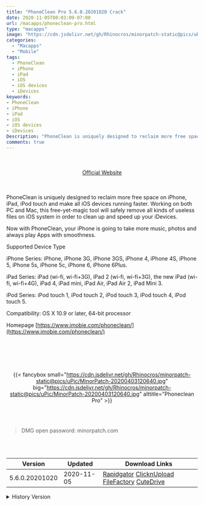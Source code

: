 ```yaml
---
title: "PhoneClean Pro 5.6.0.20201020 Crack"
date: 2020-11-05T00:03:09-07:00
url: /macapps/phoneclean-pro.html
type: "macapps"
image: "https://cdn.jsdelivr.net/gh/Rhinocros/minorpatch-static@pics/uPic/gZDhQs.png"
categories:
  - "Macapps"
  - "Mobile"
tags:
  - PhoneClean
  - iPhone
  - iPad
  - iOS
  - iOS devices
  - iDevices
keywords:
- PhoneClean
- iPhone
- iPad
- iOS
- iOS devices
- iDevices
Description: "PhoneClean is uniquely designed to reclaim more free space on iPhone, iPad, iPod touch and make all iOS devices running faster"
comments: true
---
```


<br/>
<br/>
<center>
<a href="https://www.imobie.com/phoneclean/" target="blank"><div class="border border-blue-500 rounded-lg transition duration-500 
    ease-in-out w-48 text-lg text-blue-500 text-center px-2 hover:bg-blue-500 hover:text-white">
  Official Website 
</div></a>
</center>
<br/>
<br/>

PhoneClean is uniquely designed to reclaim more free space on iPhone, iPad, iPod touch and make all iOS devices running faster. Working on both PC and Mac, this free-yet-magic tool will safely remove all kinds of useless files on iOS system in order to clean up and speed up your iDevices.

Now with PhoneClean, your iPhone is going to take more music, photos and always play Apps with smoothness.

Supported Device Type

iPhone Series: iPhone, iPhone 3G, iPhone 3GS, iPhone 4, iPhone 4S, iPhone 5, iPhone 5s, iPhone 5c, iPhone 6, iPhone 6Plus.

iPad Series: iPad (wi-fi, wi-fi+3G), iPad 2 (wi-fi, wi-fi+3G), the new iPad (wi-fi, wi-fi+4G), iPad 4, iPad mini, iPad Air, iPad Air 2, iPad Mini 3.

iPod Series: iPod touch 1, iPod touch 2, iPod touch 3, iPod touch 4, iPod touch 5.

Compatibility: OS X 10.9 or later, 64-bit processor

Homepage [https://www.imobie.com/phoneclean/](https://www.imobie.com/phoneclean/)

<br/>
<br/>
<script async src="https://pagead2.googlesyndication.com/pagead/js/adsbygoogle.js"></script>
<ins class="adsbygoogle"
     style="display:block; text-align:center;"
     data-ad-layout="in-article"
     data-ad-format="fluid"
     data-ad-client="ca-pub-8746275014476192"
     data-ad-slot="5144997159"></ins>
<script>
     (adsbygoogle = window.adsbygoogle || []).push({});
</script>
<br/>
<br/>


<center>

{{< fancybox small="https://cdn.jsdelivr.net/gh/Rhinocros/minorpatch-static@pics/uPic/MinorPatch-20200403120640.jpg" big="https://cdn.jsdelivr.net/gh/Rhinocros/minorpatch-static@pics/uPic/MinorPatch-20200403120640.jpg" alttitle="Phoneclean Pro" >}}

</center>

<br/>
<br/>


> DMG open password: minorpatch.com

<br/>

<br/>
<div id="history_version" class="history_version">

| Version | Updated | Download Links |
| ---- | ---- | ---- |
| 5.6.0.20201020 | 2020-11-05 | [Rapidgator](https://ouo.io/so2bFD)   [ClicknUpload](https://ouo.io/vEqJ8v)   [FileFactory](https://ouo.io/GluHlE4)   [CuteDrive](https://ouo.io/Sh6vDR) |
<details>
<summary>History Version</summary>

| Version | Updated | Download Links |
| ---- | ---- | ---- |
| 5.5.0.20200701 | 2020-07-14 | [UsersCloud](https://ouo.io/AFFf2j)   [ClicknUpload](https://ouo.io/IP6657)   [FileFactory](https://ouo.io/C0uca2)   [CuteDrive](https://ouo.io/217uZ7) |
| 5.5.0.20200402 | 2020-04-03 | [UsersCloud](https://ouo.io/GvwvAm)   [ClicknUpload](https://ouo.io/z844Y9)   [FileFactory](https://ouo.io/7wKMcCo)   [CuteDrive](https://ouo.io/cbTmhr) |
</details>

</div>
